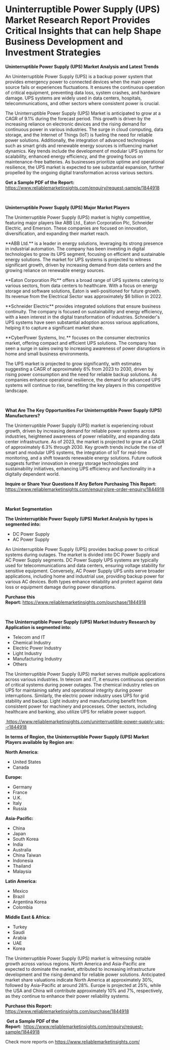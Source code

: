 <p><h1>Uninterruptible Power Supply (UPS) Market Research Report Provides Critical Insights that can help Shape Business Development and Investment Strategies</h1></p><p><strong>Uninterruptible Power Supply (UPS) Market Analysis and Latest Trends</strong></p>
<p><p>An Uninterruptible Power Supply (UPS) is a backup power system that provides emergency power to connected devices when the main power source fails or experiences fluctuations. It ensures the continuous operation of critical equipment, preventing data loss, system crashes, and hardware damage. UPS systems are widely used in data centers, hospitals, telecommunications, and other sectors where consistent power is crucial.</p><p>The Uninterruptible Power Supply (UPS) Market is anticipated to grow at a CAGR of 9.1% during the forecast period. This growth is driven by the increasing reliance on electronic devices and the rising demand for continuous power in various industries. The surge in cloud computing, data storage, and the Internet of Things (IoT) is fueling the need for reliable power solutions. Additionally, the integration of advanced technologies such as smart grids and renewable energy sources is influencing market dynamics. Key trends include the development of modular UPS systems for scalability, enhanced energy efficiency, and the growing focus on maintenance-free batteries. As businesses prioritize uptime and operational resilience, the UPS market is expected to see substantial expansion, further propelled by the ongoing digital transformation across various sectors.</p></p>
<p><strong>Get a Sample PDF of the Report:&nbsp;</strong> <a href="https://www.reliablemarketinsights.com/enquiry/request-sample/1844918?utm_campaign=2004&utm_medium=2&utm_source=Github&utm_content=ia&utm_term=14022025&utm_id=uninterruptible-power-supply-ups">https://www.reliablemarketinsights.com/enquiry/request-sample/1844918</a></p>
<p>&nbsp;</p>
<p><strong>Uninterruptible Power Supply (UPS) Major Market Players</strong></p>
<p><p>The Uninterruptible Power Supply (UPS) market is highly competitive, featuring major players like ABB Ltd., Eaton Corporation Plc, Schneider Electric, and Emerson. These companies are focused on innovation, diversification, and expanding their market reach.</p><p>**ABB Ltd.** is a leader in energy solutions, leveraging its strong presence in industrial automation. The company has been investing in digital technologies to grow its UPS segment, focusing on efficient and sustainable energy solutions. The market for UPS systems is projected to witness significant growth, driven by increasing demand from data centers and the growing reliance on renewable energy sources.</p><p>**Eaton Corporation Plc** offers a broad range of UPS systems catering to various sectors, from data centers to healthcare. With a focus on energy storage and software solutions, Eaton is well-positioned for future growth. Its revenue from the Electrical Sector was approximately $6 billion in 2022.</p><p>**Schneider Electric** provides integrated solutions that ensure business continuity. The company is focused on sustainability and energy efficiency, with a keen interest in the digital transformation of industries. Schneider's UPS systems have seen substantial adoption across various applications, helping it to capture a significant market share.</p><p>**CyberPower Systems, Inc.** focuses on the consumer electronics market, offering compact and efficient UPS solutions. The company has seen a surge in sales owing to increasing awareness of power disruptions in home and small business environments.</p><p>The UPS market is projected to grow significantly, with estimates suggesting a CAGR of approximately 6% from 2023 to 2030, driven by rising power consumption and the need for reliable backup solutions. As companies enhance operational resilience, the demand for advanced UPS systems will continue to rise, benefiting the key players in this competitive landscape.</p></p>
<p>&nbsp;</p>
<p><strong>What Are The Key Opportunities For Uninterruptible Power Supply (UPS) Manufacturers?</strong></p>
<p><p>The Uninterruptible Power Supply (UPS) market is experiencing robust growth, driven by increasing demand for reliable power systems across industries, heightened awareness of power reliability, and expanding data center infrastructure. As of 2023, the market is projected to grow at a CAGR of approximately 6.3% through 2030. Key growth trends include the rise of smart and modular UPS systems, the integration of IoT for real-time monitoring, and a shift towards renewable energy solutions. Future outlook suggests further innovation in energy storage technologies and sustainability initiatives, enhancing UPS efficiency and functionality in a digitally dependent world.</p></p>
<p><strong>Inquire or Share Your Questions If Any Before Purchasing This Report:</strong> <a href="https://www.reliablemarketinsights.com/enquiry/pre-order-enquiry/1844918?utm_campaign=2004&utm_medium=2&utm_source=Github&utm_content=ia&utm_term=14022025&utm_id=uninterruptible-power-supply-ups">https://www.reliablemarketinsights.com/enquiry/pre-order-enquiry/1844918</a></p>
<p>&nbsp;</p>
<p><strong>Market Segmentation</strong></p>
<p><strong>The Uninterruptible Power Supply (UPS) Market Analysis by types is segmented into:</strong></p>
<p><ul><li>DC Power Supply</li><li>AC Power Supply</li></ul></p>
<p><p>An Uninterruptible Power Supply (UPS) provides backup power to critical systems during outages. The market is divided into DC Power Supply and AC Power Supply segments. DC Power Supply UPS systems are typically used for telecommunications and data centers, ensuring voltage stability for sensitive equipment. Conversely, AC Power Supply UPS units serve broader applications, including home and industrial use, providing backup power for various AC devices. Both types enhance reliability and protect against data loss or equipment damage during power disruptions.</p></p>
<p><strong>Purchase this Report:&nbsp;</strong><a href="https://www.reliablemarketinsights.com/purchase/1844918?utm_campaign=2004&utm_medium=2&utm_source=Github&utm_content=ia&utm_term=14022025&utm_id=uninterruptible-power-supply-ups">https://www.reliablemarketinsights.com/purchase/1844918</a></p>
<p>&nbsp;</p>
<p><strong>The Uninterruptible Power Supply (UPS) Market Industry Research by Application is segmented into:</strong></p>
<p><ul><li>Telecom and IT</li><li>Chemical Industry</li><li>Electric Power Industry</li><li>Light Industry</li><li>Manufacturing Industry</li><li>Others</li></ul></p>
<p><p>The Uninterruptible Power Supply (UPS) market serves multiple applications across various industries. In telecom and IT, it ensures continuous operation of critical systems during power outages. The chemical industry relies on UPS for maintaining safety and operational integrity during power interruptions. Similarly, the electric power industry uses UPS for grid stability and backup. Light industry and manufacturing benefit from consistent power for machinery and processes. Other sectors, including healthcare and banking, also utilize UPS for reliable power support.</p></p>
<p><a href="https://www.reliablemarketinsights.com/uninterruptible-power-supply-ups--r1844918?utm_campaign=2004&utm_medium=2&utm_source=Github&utm_content=ia&utm_term=14022025&utm_id=uninterruptible-power-supply-ups">&nbsp;https://www.reliablemarketinsights.com/uninterruptible-power-supply-ups--r1844918</a></p>
<p><strong>In terms of Region, the Uninterruptible Power Supply (UPS) Market Players available by Region are:</strong></p>
<p>
    <p> <strong> North America: </strong>
        <ul>
            <li>United States</li>
            <li>Canada</li>
        </ul>
        </p> 
    <p> <strong> Europe: </strong>
        <ul>
            <li>Germany</li>
            <li>France</li>
            <li>U.K.</li>
            <li>Italy</li>
            <li>Russia</li>
        </ul>
        </p> 
    <p> <strong> Asia-Pacific: </strong>
        <ul>
            <li>China</li>
            <li>Japan</li>
            <li>South Korea</li>
            <li>India</li>
            <li>Australia</li>
            <li>China Taiwan</li>
            <li>Indonesia</li>
            <li>Thailand</li>
            <li>Malaysia</li>
        </ul>
        </p> 
    <p> <strong> Latin America: </strong>
        <ul>
            <li>Mexico</li>
            <li>Brazil</li>
            <li>Argentina Korea</li>
            <li>Colombia</li>
        </ul>
        </p> 
    <p> <strong> Middle East & Africa: </strong>
        <ul>
            <li>Turkey</li>
            <li>Saudi</li>
            <li>Arabia</li>
            <li>UAE</li>
            <li>Korea</li>
        </ul>
    </p>
    </p>
<p><p>The Uninterruptible Power Supply (UPS) market is witnessing notable growth across various regions. North America and Asia-Pacific are expected to dominate the market, attributed to increasing infrastructure development and the rising demand for reliable power solutions. Anticipated market share valuations indicate North America at approximately 30%, followed by Asia-Pacific at around 28%. Europe is projected at 25%, while the USA and China will contribute approximately 10% and 7%, respectively, as they continue to enhance their power reliability systems.</p></p>
<p><strong>Purchase this Report: </strong><a href="https://www.reliablemarketinsights.com/purchase/1844918?utm_campaign=2004&utm_medium=2&utm_source=Github&utm_content=ia&utm_term=14022025&utm_id=uninterruptible-power-supply-ups">https://www.reliablemarketinsights.com/purchase/1844918</a></p>
<p>&nbsp;<strong>Get a Sample PDF of the Report:&nbsp;&nbsp;</strong><a href="https://www.reliablemarketinsights.com/enquiry/request-sample/1844918?utm_campaign=2004&utm_medium=2&utm_source=Github&utm_content=ia&utm_term=14022025&utm_id=uninterruptible-power-supply-ups">https://www.reliablemarketinsights.com/enquiry/request-sample/1844918</a></p>
<p><strong></strong></p>
<p>Check more reports on <a href="https://www.reliablemarketinsights.com/?utm_campaign=2004&utm_medium=2&utm_source=Github&utm_content=ia&utm_term=14022025&utm_id=uninterruptible-power-supply-ups">https://www.reliablemarketinsights.com/</a></p>